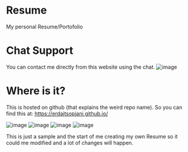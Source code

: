 # Resume
My personal Resume/Portofolio
# Chat Support
You can contact me directly from this website using the chat.
  ![image](https://user-images.githubusercontent.com/120386306/235329134-b48bd12d-72d0-4ceb-9ea6-578c143fadfc.png)

# Where is it?

This is hosted on github (that explains the weird repo name).
  So you can find this at: https://erdajtsopjani.github.io/
  
  
  
  ![image](https://user-images.githubusercontent.com/120386306/234938636-2cc0f029-7198-412d-a759-04da43ed019d.png)
  ![image](https://user-images.githubusercontent.com/120386306/234940019-ea783f01-aca4-4286-9507-66e38b3e906e.png)
  ![image](https://user-images.githubusercontent.com/120386306/234940283-befa48cd-4a74-4e23-a93d-acdfaefb35ca.png)
  ![image](https://user-images.githubusercontent.com/120386306/234940454-ec019510-9fbe-4328-b871-4146a1662539.png)

This is just a sample and the start of me creating my own Resume so it could me modified and a lot of changes will happen.
  
  

